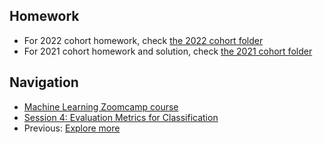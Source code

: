 ## Homework

* For 2022 cohort homework, check [the 2022 cohort folder](../cohorts/2022/)
* For 2021 cohort homework and solution, check [the 2021 cohort folder](../cohorts/2021/04-evaluation/)


## Navigation

* [Machine Learning Zoomcamp course](../)
* [Session 4: Evaluation Metrics for Classification](./)
* Previous: [Explore more](09-explore-more.md)